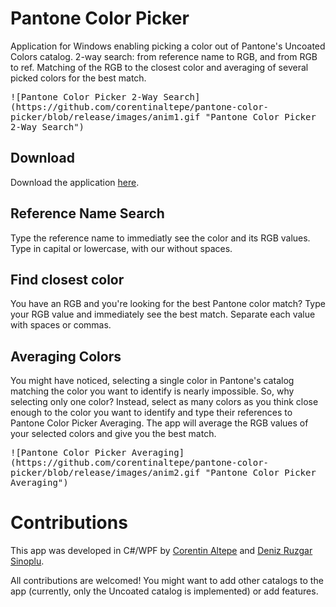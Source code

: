 # Pantone Color Picker
Application for Windows enabling picking a color out of Pantone's Uncoated Colors catalog. 2-way search: from reference name to RGB, and from RGB to ref. Matching of the RGB to the closest color and averaging of several picked colors for the best match.


<kbd>
![Pantone Color Picker 2-Way Search](https://github.com/corentinaltepe/pantone-color-picker/blob/release/images/anim1.gif "Pantone Color Picker 2-Way Search")
</kbd>


## Download
Download the application [here](https://github.com/corentinaltepe/pantone-color-picker/releases/latest).

## Reference Name Search
Type the reference name to immediatly see the color and its RGB values. Type in capital or lowercase, with our without spaces.

## Find closest color
You have an RGB and you're looking for the best Pantone color match? Type your RGB value and immediately see the best match. Separate each value with spaces or commas.


## Averaging Colors
You might have noticed, selecting a single color in Pantone's catalog matching the color you want to identify is nearly impossible. So, why selecting only one color? Instead, select as many colors as you think close enough to the color you want to identify and type their references to Pantone Color Picker Averaging. The app will average the RGB values of your selected colors and give you the best match.


<kbd>
![Pantone Color Picker Averaging](https://github.com/corentinaltepe/pantone-color-picker/blob/release/images/anim2.gif "Pantone Color Picker Averaging")
</kbd>


# Contributions
This app was developed in C#/WPF by [Corentin Altepe](https://github.com/corentinaltepe) and [Deniz Ruzgar Sinoplu](https://github.com/denizruzgar).

All contributions are welcomed! You might want to add other catalogs to the app (currently, only the Uncoated catalog is implemented) or add features.
